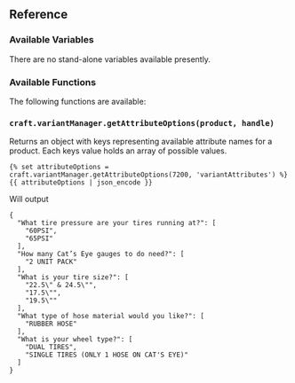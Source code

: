
## Reference

### Available Variables

There are no stand-alone variables available presently.

### Available Functions

The following functions are available:

### `craft.variantManager.getAttributeOptions(product, handle)`

Returns an object with keys representing available attribute names for a product. Each keys value holds an array of possible values.

```twig
{% set attributeOptions = craft.variantManager.getAttributeOptions(7200, 'variantAttributes') %}
{{ attributeOptions | json_encode }}
```

Will output 

```
{
  "What tire pressure are your tires running at?": [
    "60PSI",
    "65PSI"
  ],
  "How many Cat’s Eye gauges to do need?": [
    "2 UNIT PACK"
  ],
  "What is your tire size?": [
    "22.5\" & 24.5\"",
    "17.5\"",
    "19.5\""
  ],
  "What type of hose material would you like?": [
    "RUBBER HOSE"
  ],
  "What is your wheel type?": [
    "DUAL TIRES",
    "SINGLE TIRES (ONLY 1 HOSE ON CAT'S EYE)"
  ]
}
```
